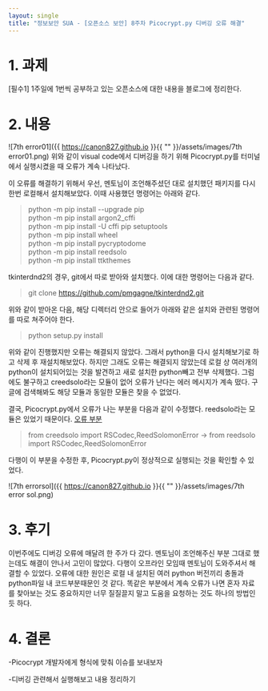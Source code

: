 ```yaml
---
layout: single
title: "정보보안 SUA - [오픈소스 보안] 8주차 Picocrypt.py 디버깅 오류 해결"
---
```


# 1. 과제

[필수1] 1주일에 1번씩 공부하고 있는 오픈소스에 대한 내용을 블로그에 정리한다.

# 2. 내용

![7th error01]({{ https://canon827.github.io }}{{ "" }}/assets/images/7th error01.png)
위와 같이 visual code에서 디버깅을 하기 위해 Picocrypt.py를 터미널에서 실행시켰을 때 오류가 계속 나타났다.

이 오류를 해결하기 위해서 우선, 멘토님이 조언해주셨던 대로 설치했던 패키지를 다시 한번 로컬해서 설치해보았다. 이때 사용했던 명령어는 아래와 같다.

>python -m pip install --upgrade pip    
>python -m pip install argon2_cffi     
>python -m pip install -U cffi pip setuptools    
>python -m pip install wheel    
>python -m pip install pycryptodome    
>python -m pip install reedsolo    
>python -m pip install ttkthemes    

tkinterdnd2의 경우, git에서 따로 받아와 설치했다. 이에 대한 명령어는 다음과 같다.

>git clone https://github.com/pmgagne/tkinterdnd2.git

위와 같이 받아온 다음, 해당 디렉터리 안으로 들어가 아래와 같은 설치와 관련된 명령어를 따로 쳐주어야 한다.

>python setup.py install

위와 같이 진행했지만 오류는 해결되지 않았다. 그래서 python을 다시 설치해보기로 하고 삭제 후 재설치해보았다. 하지만 그래도 오류는 해결되지 않았는데 로컬 상 여러개의 python이 설치되어있는 것을 발견하고 새로 설치한 python빼고 전부 삭제했다. 그럼에도 불구하고 creedsolo라는 모듈이 없어 오류가 난다는 에러 메시지가 계속 떴다. 구글에 검색해봐도 해당 모듈과 동일한 모듈은 찾을 수 없었다. 

결국, Picocrypt.py에서 오류가 나는 부분을 다음과 같이 수정했다. reedsolo라는 모듈은 있었기 때문이다. 
[오류 부분](https://github.com/henrychoi7/opensource-security-sua/blob/2e154a5265da3ac9241a5db65e77132223d3953a/canon827/Picocrypt/Picocrypt.py#L38)

>from creedsolo import RSCodec,ReedSolomonError
>-> from reedsolo import RSCodec,ReedSolomonError

다행이 이 부분을 수정한 후, Picocrypt.py이 정상적으로 실행되는 것을 확인할 수 있었다.

![7th errorsol]({{ https://canon827.github.io }}{{ "" }}/assets/images/7th error sol.png)

# 3. 후기

이번주에도 디버깅 오류에 매달려 한 주가 다 갔다. 멘토님이 조언해주신 부분 그대로 했는데도 해결이 안나서 고민이 많았다. 다행이 오프라인 모임때 멘토님이 도와주셔서 해결할 수 있었다. 오류에 대한 원인은 로컬 내 설치된 여러 python 버전끼리 충돌과 python파일 내 코드부분때문인 것 같다. 똑같은 부분에서 계속 오류가 나면 혼자 자료를 찾아보는 것도 중요하지만 너무 질질끌지 말고 도움을 요청하는 것도 하나의 방법인 듯 하다. 

# 4. 결론
-Picocrypt 개발자에게 형식에 맞춰 이슈를 보내보자

-디버깅 관련해서 실행해보고 내용 정리하기

